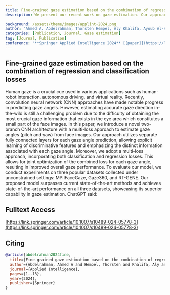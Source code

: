 ```yaml
---
title: Fine-grained gaze estimation based on the combination of regression and classification losses
description: We present our recent work on gaze estimation. Our approach is a novel two-branch CNN architecture with a multi-loss approach to estimate gaze angles (pitch and yaw) from face images, enabling explicit learning of discriminative features for each angle. Through experiments on three datasets, the proposed model outperforms state-of-the-art methods, demonstrating superior performance in gaze estimation under unconstrained conditions.
    
background: /assets/theme/images/applint-2024.png
author: "Ahmed A. Abdelrahman, Thorsten Hempel, Aly Khalifa, Ayoub Al-Hamadi"
categories: [Publication, Journal, Gaze estimation]
tag: [Journal, Publication]
conference: "**Springer Applied Intelligence 2024** [[paper]](https://link.springer.com/article/10.1007/s10489-024-05778-3)"
---
```


## Fine-grained gaze estimation based on the combination of regression and classification losses

Human gaze is a crucial cue used in various applications such as human-robot interaction, autonomous driving, and virtual reality. Recently, convolution neural network (CNN) approaches have made notable progress in predicting gaze angels. However, estimating accurate gaze direction in-the-wild is still a challenging problem due to the difficulty of obtaining the most crucial gaze information that exists in the eye area which constitutes a small part of the face images. In this paper, we introduce a novel two-branch CNN architecture with a multi-loss approach to estimate gaze angles (pitch and yaw) from face images. Our approach utilizes separate fully connected layers for each gaze angle prediction, allowing explicit learning of discriminative features and emphasizing the distinct information associated with each gaze angle. Moreover, we adopt a multi-loss approach, incorporating both classification and regression losses. This allows for joint optimization of the combined loss for each gaze angle, resulting in improved overall gaze performance. To evaluate our model, we conduct experiments on three popular datasets collected under unconstrained settings: MPIIFaceGaze, Gaze360, and RT-GENE. Our proposed model surpasses current state-of-the-art methods and achieves state-of-the-art performance on all three datasets, showcasing its superior capability in gaze estimation.
ChatGPT said:



## Fulltext Access
[https://link.springer.com/article/10.1007/s10489-024-05778-3](https://link.springer.com/article/10.1007/s10489-024-05778-3)


## Citing

```bibtex
@article{abdelrahman2024fine,
  title={Fine-grained gaze estimation based on the combination of regression and classification losses},
  author={Abdelrahman, Ahmed A and Hempel, Thorsten and Khalifa, Aly and Al-Hamadi, Ayoub},
  journal={Applied Intelligence},
  pages={1--13},
  year={2024},
  publisher={Springer}
}
```

